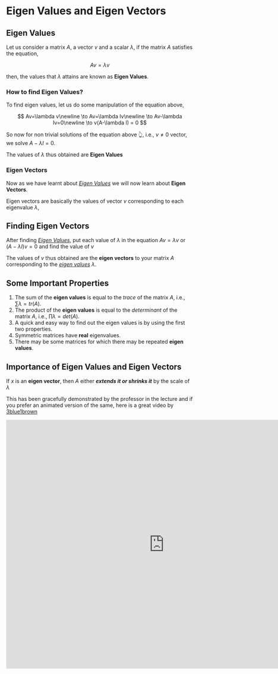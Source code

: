 # Eigen Values and Eigen Vectors


## Eigen Values
Let us consider a matrix $A,$ a vector $v$ and a scalar $\lambda,$ if the matrix $A$ satisfies the equation,

$$
Av=\lambda v
$$

then, the values that $\lambda$ attains are known as **Eigen Values**.

### How to find Eigen Values?
To find eigen values, let us do some manipulation of the equation above,

$$
Av=\lambda v\newline
\to Av=\lambda Iv\newline
\to Av-\lambda Iv=0\newline
\to v(A-\lambda I) = 0
$$

So now for non trivial solutions of the equation above 👆, i.e., $v\neq0$ vector, we solve $A-\lambda I=0.$

The values of $\lambda$ thus obtained are **Eigen Values**

### Eigen Vectors
Now as we have learnt about [*Eigen Values*](#eigen-values) we will now learn about **Eigen Vectors**.

Eigen vectors are basically the values of vector $v$ corresponding to each eigenvalue $\lambda,$ 

## Finding Eigen Vectors

After finding [*Eigen Values*](#how-to-find-eigen-values), put each value of $\lambda$ in the equation $Av=\lambda v$ or $(A-\lambda I)v=0$ and find the value of $v$

The values of $v$ thus obtained are the **eigen vectors** to your matrix $A$ corresponding to the [*eigen values*](#eigen-values) $\lambda.$

## Some Important Properties
1. The sum of the **eigen values** is equal to the *trace* of the matrix $A,$ i.e., $\sum\lambda=tr(A).$
2. The product of the **eigen values** is equal to the *determinant* of the matrix $A,$ i.e., $\prod\lambda=det(A).$
3. A quick and easy way to find out the eigen values is by using the first two properties.
4. Symmetric matrices have **real** eigenvalues.
5. There may be some matrices for which there may be repeated **eigen values**. 

## Importance of Eigen Values and Eigen Vectors
If $x$ is an **eigen vector**, then $A$ either ***extends it or shrinks it*** by the scale of $\lambda$

This has been gracefully demonstrated by the professor in the lecture and if you prefer an animated version of the same, here is a great video by [3blue1brown](https://www.youtube.com/@3blue1brown)

<iframe width="850" height="669" src="https://www.youtube.com/embed/PFDu9oVAE-g" title="Eigenvectors and eigenvalues | Chapter 14, Essence of linear algebra" frameborder="0" allow="accelerometer; autoplay; clipboard-write; encrypted-media; gyroscope; picture-in-picture; web-share" allowfullscreen></iframe>